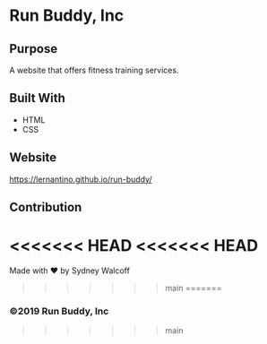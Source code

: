 # Run Buddy, Inc

## Purpose
A website that offers fitness training services. 

## Built With
* HTML
* CSS

## Website
https://lernantino.github.io/run-buddy/

## Contribution
<<<<<<< HEAD
<<<<<<< HEAD
=======
Made with ❤️ by Sydney Walcoff
>>>>>>> main
=======

### ©️2019 Run Buddy, Inc 
>>>>>>> main
